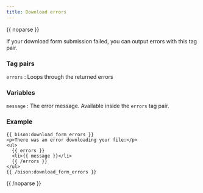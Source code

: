 ```yaml
---
title: Download errors
---
```

{{ noparse }}

If your download form submission failed, you can output errors with this tag pair.

### Tag pairs

`errors`
: Loops through the returned errors

### Variables

`message`
: The error message. Available inside the `errors` tag pair.

### Example
~~~
{{ bison:download_form_errors }}
<p>There was an error downloading your file:</p>
<ul>
  {{ errors }}
  <li>{{ message }}</li>
  {{ /errors }}
</ul>
{{ /bison:download_form_errors }}
~~~

{{ /noparse }}